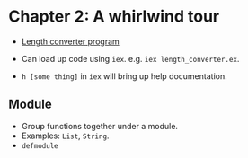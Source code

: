 # Chapter 2: A whirlwind tour

* [Length converter program](length_converter.ex)

* Can load up code using `iex`. e.g. `iex length_converter.ex`. 

* `h [some thing]` in `iex` will bring up help documentation.

## Module

* Group functions together under a module. 
* Examples: `List`, `String`.
* `defmodule`

